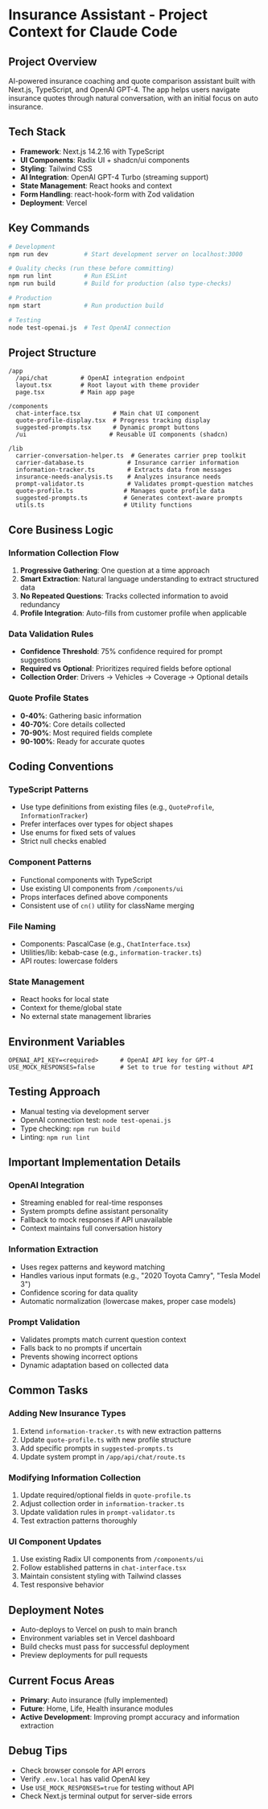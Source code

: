 # Insurance Assistant - Project Context for Claude Code

## Project Overview
AI-powered insurance coaching and quote comparison assistant built with Next.js, TypeScript, and OpenAI GPT-4. The app helps users navigate insurance quotes through natural conversation, with an initial focus on auto insurance.

## Tech Stack
- **Framework**: Next.js 14.2.16 with TypeScript
- **UI Components**: Radix UI + shadcn/ui components
- **Styling**: Tailwind CSS
- **AI Integration**: OpenAI GPT-4 Turbo (streaming support)
- **State Management**: React hooks and context
- **Form Handling**: react-hook-form with Zod validation
- **Deployment**: Vercel

## Key Commands
```bash
# Development
npm run dev          # Start development server on localhost:3000

# Quality checks (run these before committing)
npm run lint         # Run ESLint
npm run build        # Build for production (also type-checks)

# Production
npm start            # Run production build

# Testing
node test-openai.js  # Test OpenAI connection
```

## Project Structure
```
/app
  /api/chat         # OpenAI integration endpoint
  layout.tsx        # Root layout with theme provider
  page.tsx          # Main app page

/components
  chat-interface.tsx         # Main chat UI component
  quote-profile-display.tsx  # Progress tracking display
  suggested-prompts.tsx      # Dynamic prompt buttons
  /ui                       # Reusable UI components (shadcn)

/lib
  carrier-conversation-helper.ts  # Generates carrier prep toolkit
  carrier-database.ts            # Insurance carrier information
  information-tracker.ts         # Extracts data from messages
  insurance-needs-analysis.ts    # Analyzes insurance needs
  prompt-validator.ts            # Validates prompt-question matches
  quote-profile.ts              # Manages quote profile data
  suggested-prompts.ts          # Generates context-aware prompts
  utils.ts                      # Utility functions
```

## Core Business Logic

### Information Collection Flow
1. **Progressive Gathering**: One question at a time approach
2. **Smart Extraction**: Natural language understanding to extract structured data
3. **No Repeated Questions**: Tracks collected information to avoid redundancy
4. **Profile Integration**: Auto-fills from customer profile when applicable

### Data Validation Rules
- **Confidence Threshold**: 75% confidence required for prompt suggestions
- **Required vs Optional**: Prioritizes required fields before optional
- **Collection Order**: Drivers → Vehicles → Coverage → Optional details

### Quote Profile States
- **0-40%**: Gathering basic information
- **40-70%**: Core details collected
- **70-90%**: Most required fields complete
- **90-100%**: Ready for accurate quotes

## Coding Conventions

### TypeScript Patterns
- Use type definitions from existing files (e.g., `QuoteProfile`, `InformationTracker`)
- Prefer interfaces over types for object shapes
- Use enums for fixed sets of values
- Strict null checks enabled

### Component Patterns
- Functional components with TypeScript
- Use existing UI components from `/components/ui`
- Props interfaces defined above components
- Consistent use of `cn()` utility for className merging

### File Naming
- Components: PascalCase (e.g., `ChatInterface.tsx`)
- Utilities/lib: kebab-case (e.g., `information-tracker.ts`)
- API routes: lowercase folders

### State Management
- React hooks for local state
- Context for theme/global state
- No external state management libraries

## Environment Variables
```env
OPENAI_API_KEY=<required>      # OpenAI API key for GPT-4
USE_MOCK_RESPONSES=false       # Set to true for testing without API
```

## Testing Approach
- Manual testing via development server
- OpenAI connection test: `node test-openai.js`
- Type checking: `npm run build`
- Linting: `npm run lint`

## Important Implementation Details

### OpenAI Integration
- Streaming enabled for real-time responses
- System prompts define assistant personality
- Fallback to mock responses if API unavailable
- Context maintains full conversation history

### Information Extraction
- Uses regex patterns and keyword matching
- Handles various input formats (e.g., "2020 Toyota Camry", "Tesla Model 3")
- Confidence scoring for data quality
- Automatic normalization (lowercase makes, proper case models)

### Prompt Validation
- Validates prompts match current question context
- Falls back to no prompts if uncertain
- Prevents showing incorrect options
- Dynamic adaptation based on collected data

## Common Tasks

### Adding New Insurance Types
1. Extend `information-tracker.ts` with new extraction patterns
2. Update `quote-profile.ts` with new profile structure
3. Add specific prompts in `suggested-prompts.ts`
4. Update system prompt in `/app/api/chat/route.ts`

### Modifying Information Collection
1. Update required/optional fields in `quote-profile.ts`
2. Adjust collection order in `information-tracker.ts`
3. Update validation rules in `prompt-validator.ts`
4. Test extraction patterns thoroughly

### UI Component Updates
1. Use existing Radix UI components from `/components/ui`
2. Follow established patterns in `chat-interface.tsx`
3. Maintain consistent styling with Tailwind classes
4. Test responsive behavior

## Deployment Notes
- Auto-deploys to Vercel on push to main branch
- Environment variables set in Vercel dashboard
- Build checks must pass for successful deployment
- Preview deployments for pull requests

## Current Focus Areas
- **Primary**: Auto insurance (fully implemented)
- **Future**: Home, Life, Health insurance modules
- **Active Development**: Improving prompt accuracy and information extraction

## Debug Tips
- Check browser console for API errors
- Verify `.env.local` has valid OpenAI key
- Use `USE_MOCK_RESPONSES=true` for testing without API
- Check Next.js terminal output for server-side errors